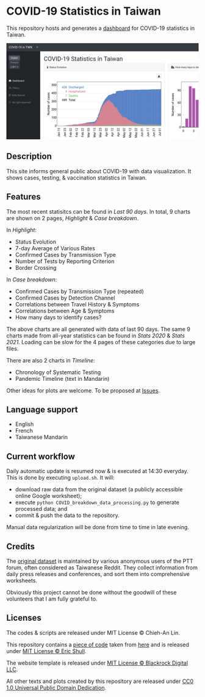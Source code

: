 COVID-19 Statistics in Taiwan
=============================

This repository hosts and generates a [dashboard](https://linc-tw.github.io/COVID_breakdown/index.html) for COVID-19 statistics in Taiwan.

![image](figures/screenshot.png)


Description
-----------

This site informs general public about COVID-19 with data visualization.
It shows cases, testing, & vaccination statistics in Taiwan.


Features
--------

The most recent statisitcs can be found in _Last 90 days_.
In total, 9 charts are shown on 2 pages, _Highlight_ & _Case breakdown_.

In _Highlight_:
- Status Evolution
- 7-day Average of Various Rates
- Confirmed Cases by Transmission Type
- Number of Tests by Reporting Criterion
- Border Crossing

In _Case breakdown_:
- Confirmed Cases by Transmission Type (repeated)
- Confirmed Cases by Detection Channel
- Correlations between Travel History & Symptoms
- Correlations between Age & Symptoms
- How many days to identify cases?

The above charts are all generated with data of last 90 days.
The same 9 charts made from all-year statistics can be found in _Stats 2020_ & _Stats 2021_.
Loading can be slow for the 4 pages of these categories due to large files.

There are also 2 charts in _Timeline_:
- Chronology of Systematic Testing
- Pandemic Timeline (text in Mandarin)

Other ideas for plots are welcome. To be proposed at [Issues](https://github.com/Linc-tw/COVID_breakdown/issues).


Language support
----------------

- English
- French
- Taiwanese Mandarin


Current workflow
----------------

Daily automatic update is resumed now & is executed at 14:30 everyday.
This is done by executing `upload.sh`. It will:
- download raw data from the original dataset (a publicly accessible online Google worksheet);
- execute `python COVID_breakdown_data_processing.py` to generate processed data; and
- commit & push the data to the repository.

Manual data regularization will be done from time to time in late evening.


Credits
-------

The [original dataset](https://docs.google.com/spreadsheets/d/e/2PACX-1vRM7gTCUvuCqR3zdcLGccuGLv1s7dpDcQ-MeH_AZxnCXtW4iqVmEzUnDSKR7o8OiMLPMelEpxE7Pi4Q/pubhtml#) 
is maintained by various anonymous users of the PTT forum, often considered as Taiwanese Reddit.
They collect information from daily press releases and conferences, and sort them into comprehensive worksheets.

Obviously this project cannot be done without the goodwill of these volunteers that I am fully grateful to.


Licenses
--------

The codes & scripts are released under MIT License © Chieh-An Lin.

This repository contains a [piece of code](https://github.com/Linc-tw/COVID_breakdown/blob/master/js/saveSvgAsPng.js) 
taken from [here](https://github.com/exupero/saveSvgAsPng) and is released under [MIT License © Eric Shull](https://github.com/exupero/saveSvgAsPng/blob/gh-pages/LICENSE).

The website template is released under [MIT License © Blackrock Digital LLC](https://github.com/BlackrockDigital/startbootstrap-sb-admin/blob/gh-pages/LICENSE).

All other texts and plots created by this repository are released under [CC0 1.0 Universal Public Domain Dedication](https://creativecommons.org/publicdomain/zero/1.0/deed.en).

